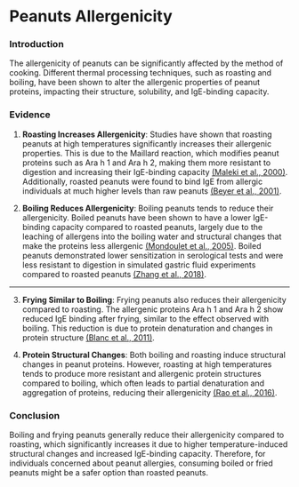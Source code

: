 # Peanuts Allergenicity

### Introduction
The allergenicity of peanuts can be significantly affected by the method of cooking. Different thermal processing techniques, such as roasting and boiling, have been shown to alter the allergenic properties of peanut proteins, impacting their structure, solubility, and IgE-binding capacity.

### Evidence

1. **Roasting Increases Allergenicity**: Studies have shown that roasting peanuts at high temperatures significantly increases their allergenic properties. This is due to the Maillard reaction, which modifies peanut proteins such as Ara h 1 and Ara h 2, making them more resistant to digestion and increasing their IgE-binding capacity [(Maleki et al., 2000)](https://consensus.app/papers/effects-roasting-properties-peanut-proteins-maleki/199033f102f25fd9989a1fe16c0ffc9a/?utm_source=chatgpt). Additionally, roasted peanuts were found to bind IgE from allergic individuals at much higher levels than raw peanuts [(Beyer et al., 2001)](https://consensus.app/papers/effects-cooking-methods-peanut-allergenicity-beyer/69e8666914e857c8b7cc2f57f89e0e3d/?utm_source=chatgpt).

2. **Boiling Reduces Allergenicity**: Boiling peanuts tends to reduce their allergenicity. Boiled peanuts have been shown to have a lower IgE-binding capacity compared to roasted peanuts, largely due to the leaching of allergens into the boiling water and structural changes that make the proteins less allergenic [(Mondoulet et al., 2005)](https://consensus.app/papers/influence-processing-allergenicity-peanut-proteins-mondoulet/d356f5da67c65829b116312aff318f7a/?utm_source=chatgpt). Boiled peanuts demonstrated lower sensitization in serological tests and were less resistant to digestion in simulated gastric fluid experiments compared to roasted peanuts [(Zhang et al., 2018)](https://consensus.app/papers/boiling-roasting-treatment-affecting-peanut-zhang/a4f6316cef805fc5a3b7880565543edc/?utm_source=chatgpt).

---

3. **Frying Similar to Boiling**: Frying peanuts also reduces their allergenicity compared to roasting. The allergenic proteins Ara h 1 and Ara h 2 show reduced IgE binding after frying, similar to the effect observed with boiling. This reduction is due to protein denaturation and changes in protein structure [(Blanc et al., 2011)](https://consensus.app/papers/boiling-peanut-results-formation-aggregates-blanc/954862fbe578549b8f9efcff1a277271/?utm_source=chatgpt).

4. **Protein Structural Changes**: Both boiling and roasting induce structural changes in peanut proteins. However, roasting at high temperatures tends to produce more resistant and allergenic protein structures compared to boiling, which often leads to partial denaturation and aggregation of proteins, reducing their allergenicity [(Rao et al., 2016)](https://consensus.app/papers/factors-affecting-immunoreactivity-roasted-boiled-rao/36df244300c5592cb46557531f96f3e1/?utm_source=chatgpt).

### Conclusion
Boiling and frying peanuts generally reduce their allergenicity compared to roasting, which significantly increases it due to higher temperature-induced structural changes and increased IgE-binding capacity. Therefore, for individuals concerned about peanut allergies, consuming boiled or fried peanuts might be a safer option than roasted peanuts.

